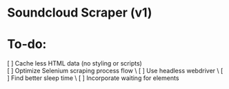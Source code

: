 # Soundcloud Scraper (v1)

# To-do:

[ ] Cache less HTML data (no styling or scripts) \
[ ] Optimize Selenium scraping process flow \ 
    [ ] Use headless webdriver \ 
    [ ] Find better sleep time \ 
    [ ] Incorporate waiting for elements
